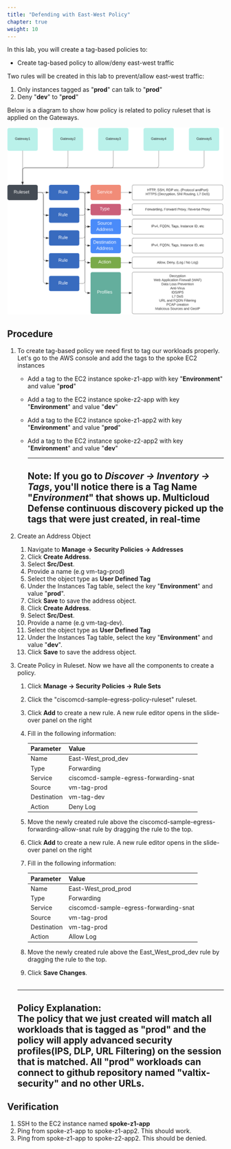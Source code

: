 ```yaml
---
title: "Defending with East-West Policy"
chapter: true
weight: 10
---
```



In this lab, you will create a tag-based policies to:

  * Create tag-based policy to allow/deny east-west traffic


Two rules will be created in this lab to prevent/allow east-west traffic:

  1. Only instances tagged as "**prod**" can talk to "**prod**"
  2. Deny "**dev**" to "**prod**"
         
Below is a diagram to show how policy is related to policy ruleset that is applied on the Gateways.

![Ruleset](/static/16-lab/ruleset.png)


## Procedure

1. To create tag-based policy we need first to tag our workloads properly. Let's go to the AWS console and add the tags to the spoke EC2 instances

   * Add a tag to the EC2 instance spoke-z1-app with key "**Environment**" and value "**prod**"
   * Add a tag to the EC2 instance spoke-z2-app with key "**Environment**" and value "**dev**"
   * Add a tag to the EC2 instance spoke-z1-app2 with key "**Environment**" and value "**prod**"
   * Add a tag to the EC2 instance spoke-z2-app2 with key "**Environment**" and value "**dev**"

     ---
     **Note:** 
     If you go to *Discover -> Inventory -> Tags*, you'll notice there is a Tag Name "*Environment*" that shows up. Multicloud Defense continuous discovery picked up the tags that were just created, in real-time
     ---
2. Create an Address Object

	1. Navigate to **Manage -> Security Policies -> Addresses**
	2. Click **Create Address**.
	3. Select **Src/Dest**.
	4. Provide a name (e.g vm-tag-prod)
	5. Select the object type as **User Defined Tag**
	6. Under the Instances Tag table, select the key "**Environment**" and value "**prod**".
	7. Click **Save** to save the address object.
	8. Click **Create Address**.
	9. Select **Src/Dest**.
	10. Provide a name (e.g vm-tag-dev).
	11. Select the object type as **User Defined Tag**
	12. Under the Instances Tag table, select the key "**Environment**" and value "**dev**".
	13. Click **Save** to save the address object.

3. Create Policy in Ruleset. Now we have all the components to create a policy. 
	1. Click **Manage -> Security Policies -> Rule Sets**
	2. Click the "ciscomcd-sample-egress-policy-ruleset" ruleset.
	3. Click **Add** to create a new rule.  A new rule editor opens in the slide-over panel on the right
	4. Fill in the following information:

     	Parameter| Value
     	---------|------
     	Name | East-West_prod_dev
     	Type | Forwarding
     	Service | ciscomcd-sample-egress-forwarding-snat
     	Source | vm-tag-prod
     	Destination | vm-tag-dev
     	Action | Deny Log
     	

	5. Move the newly created rule above the ciscomcd-sample-egress-forwarding-allow-snat rule by dragging the rule to the top.
	6. Click **Add** to create a new rule.  A new rule editor opens in the slide-over panel on the right
	7. Fill in the following information:

     	Parameter| Value
     	---------|------
     	Name | East-West_prod_prod
     	Type | Forwarding
     	Service | ciscomcd-sample-egress-forwarding-snat
     	Source | vm-tag-prod
     	Destination | vm-tag-prod
     	Action | Allow Log

	8. Move the newly created rule above the East_West_prod_dev rule by dragging the rule to the top.
	9. Click **Save Changes**.
<br><br>

      --- 
      **Policy Explanation:**<br>
      The policy that we just created will match all workloads that is tagged as "prod" and the policy will apply advanced security profiles(IPS, DLP, URL Filtering) on the session that is matched. All "prod" workloads can connect to github repository named "valtix-security" and no other URLs. 
      ---
    

## Verification

1. SSH to the EC2 instance named **spoke-z1-app**
2. Ping from spoke-z1-app to spoke-z1-app2. This should work.
3. Ping from spoke-z1-app to spoke-z2-app2. This should be denied.

